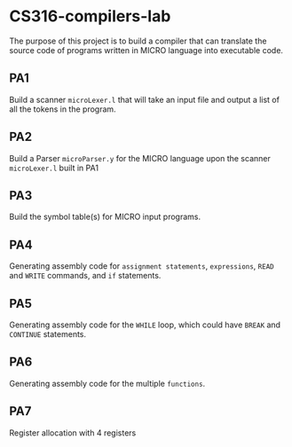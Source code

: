 # CS316-compilers-lab

The purpose of this project is to build a compiler that can translate the source code of programs written in MICRO language into executable code.

## PA1 
Build a scanner `microLexer.l` that will take an input file and output a list of all the tokens in the program.

## PA2
Build a Parser `microParser.y` for the MICRO language upon the scanner `microLexer.l` built in PA1

## PA3
Build the symbol table(s) for MICRO input programs.

## PA4
Generating assembly code for `assignment statements`, `expressions`, `READ` and `WRITE` commands, and `if` statements.

## PA5
Generating assembly code for the `WHILE` loop, which could have `BREAK` and `CONTINUE` statements.

## PA6
Generating assembly code for the multiple `functions`.

## PA7
Register allocation with 4 registers
